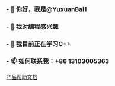 ### - 👋 你好，我是@YuxuanBai1
### - 👀 我对编程感兴趣
### - 🌱 我目前正在学习C++
### - 📫 如何联系我：+86 13103005363

[产品帮助文档](help/help.md)
